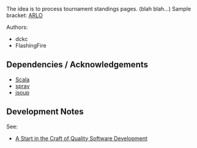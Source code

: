 The idea is to process tournament standings pages. (blah blah...)
Sample bracket: [ARLO][]

[ARLO]: http://challonge.com/ARLOPMS

Authors:
  - dckc
  - FlashingFire

## Dependencies / Acknowledgements

 - [Scala][]
 - [spray][]
 - [jsoup][]
 
[Scala]: http://www.scala-lang.org/documentation/getting-started.html
[spray]: http://spray.io/
[jsoup]: http://jsoup.org/

## Development Notes

See:
  - [A Start in the Craft of Quality Software Development][1]

[1]: http://www.madmode.com/2014/06-pada1.html
